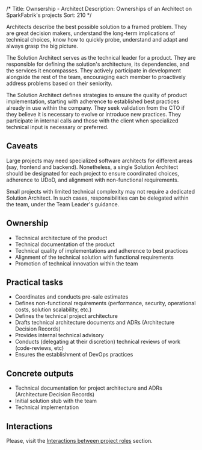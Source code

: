 /*
Title: Ownsership - Architect
Description: Ownerships of an Architect on SparkFabrik's projects
Sort: 210
*/

Architects describe the best possible solution to a framed problem. They are great decision makers, understand the long-term implications of technical choices, know how to quickly probe, understand and adapt and always grasp the big picture.

The Solution Architect serves as the technical leader for a product. They are responsible for defining the solution's architecture, its dependencies, and the services it encompasses. They actively participate in development alongside the rest of the team, encouraging each member to proactively address problems based on their seniority.

The Solution Architect defines strategies to ensure the quality of product implementation, starting with adherence to established best practices already in use within the company. They seek validation from the CTO if they believe it is necessary to evolve or introduce new practices. They participate in internal calls and those with the client when specialized technical input is necessary or preferred.

## Caveats

Large projects may need specialized software architects for different areas (say, frontend and backend). Nonetheless, a single Solution Architect should be designated for each project to ensure coordinated choices, adherence to UDoD, and alignment with non-functional requirements.

Small projects with limited technical complexity may not require a dedicated Solution Architect. In such cases, responsibilities can be delegated within the team, under the Team Leader's guidance.

## Ownership

* Technical architecture of the product
* Technical documentation of the product
* Technical quality of implementations and adherence to best practices
* Alignment of the technical solution with functional requirements
* Promotion of technical innovation within the team

## Practical tasks

* Coordinates and conducts pre-sale estimates
* Defines non-functional requirements (performance, security, operational costs, solution scalability, etc.)
* Defines the technical project architecture
* Drafts technical architecture documents and ADRs (Architecture Decision Records)
* Provides internal technical advisory
* Conducts (delegating at their discretion) technical reviews of work (code-reviews, etc)
* Ensures the establishment of DevOps practices

## Concrete outputs

* Technical documentation for project architecture and ADRs (Architecture Decision Records)
* Initial solution stub with the team
* Technical implementation

## Interactions

Please, visit the [Interactions between project roles](/organization/operations#interactions-between-development-project-roles) section.

